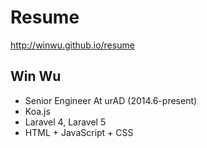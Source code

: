 Resume
======

http://winwu.github.io/resume

## Win Wu
* Senior Engineer At urAD (2014.6-present)
* Koa.js
* Laravel 4, Laravel 5
* HTML + JavaScript + CSS
